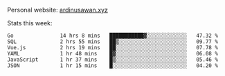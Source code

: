 Personal website: [ardinusawan.xyz](https://ardinusawan.xyz)

Stats this week:
<!--START_SECTION:waka-->

```text
Go               14 hrs 8 mins   ███████████▓░░░░░░░░░░░░░   47.32 %
SQL              2 hrs 55 mins   ██▒░░░░░░░░░░░░░░░░░░░░░░   09.77 %
Vue.js           2 hrs 19 mins   ██░░░░░░░░░░░░░░░░░░░░░░░   07.78 %
YAML             1 hr 48 mins    █▓░░░░░░░░░░░░░░░░░░░░░░░   06.08 %
JavaScript       1 hr 37 mins    █▒░░░░░░░░░░░░░░░░░░░░░░░   05.46 %
JSON             1 hr 15 mins    █░░░░░░░░░░░░░░░░░░░░░░░░   04.20 %
```

<!--END_SECTION:waka-->
